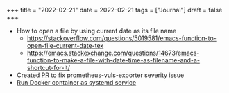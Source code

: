 +++
title = "2022-02-21"
date = 2022-02-21
tags = ["Journal"]
draft = false
+++

-   How to open a file by using current date as its file name
    -   <https://stackoverflow.com/questions/5019581/emacs-function-to-open-file-current-date-tex>
    -   <https://emacs.stackexchange.com/questions/14673/emacs-function-to-make-a-file-with-date-time-as-filename-and-a-shortcut-for-it/>
-   Created [PR](https://github.com/iakovmarkov/prometheus-vuls-exporter/pull/4) to fix prometheus-vuls-exporter severity issue
-   [Run Docker container as systemd service](https://www.jetbrains.com/help/youtrack/standalone/run-docker-container-as-service.html)